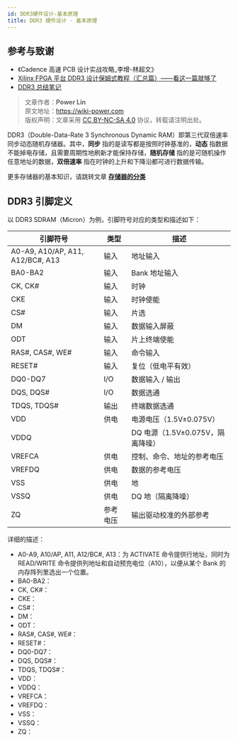 ```yaml
---
id: DDR3硬件设计-基本原理
title: DDR3 硬件设计 - 基本原理
---
```


## 参考与致谢

- 《Cadence 高速 PCB 设计实战攻略\_李增-林超文》
- [Xilinx FPGA 平台 DDR3 设计保姆式教程（汇总篇）——看这一篇就够了](https://blog.csdn.net/m0_52840978/article/details/121191410?spm=1001.2014.3001.5501)
- [DDR3 总结笔记](https://mp.weixin.qq.com/s?__biz=Mzg5NDYyMzg3NQ==&mid=2247484794&idx=1&sn=b9f8acc771de990dcd941795330894d8&chksm=c01d8c96f76a0580216939860c46bf5edd289f14a306a92b60888f785e7146b7f71846eb9f46&token=203917856&lang=zh_CN#rd)

> 文章作者：**Power Lin**  
> 原文地址：<https://wiki-power.com>  
> 版权声明：文章采用 [CC BY-NC-SA 4.0](https://creativecommons.org/licenses/by/4.0/deed.zh) 协议，转载请注明出处。

DDR3（Double-Data-Rate 3 Synchronous Dynamic RAM）即第三代双倍速率同步动态随机存储器。其中，**同步** 指的是读写都是按照时钟基准的，**动态** 指数据不能掉电存储，且需要周期性地刷新才能保持存储，**随机存储** 指的是可随机操作任意地址的数据，**双倍速率** 指在时钟的上升和下降沿都可进行数据传输。

更多存储器的基本知识，请跳转文章 [**存储器的分类**](https://wiki-power.com/%E5%AD%98%E5%82%A8%E5%99%A8%E7%9A%84%E5%88%86%E7%B1%BB)

## DDR3 引脚定义

以 DDR3 SDRAM（Micron）为例，引脚符号对应的类型和描述如下：

| 引脚符号                         | 类型     | 描述                             |
| -------------------------------- | -------- | -------------------------------- |
| A0-A9, A10/AP, A11, A12/BC#, A13 | 输入     | 地址输入                         |
| BA0-BA2                          | 输入     | Bank 地址输入                    |
| CK, CK#                          | 输入     | 时钟                             |
| CKE                              | 输入     | 时钟使能                         |
| CS#                              | 输入     | 片选                             |
| DM                               | 输入     | 数据输入屏蔽                     |
| ODT                              | 输入     | 片上终端使能                     |
| RAS#, CAS#, WE#                  | 输入     | 命令输入                         |
| RESET#                           | 输入     | 复位（低电平有效）               |
| DQ0-DQ7                          | I/O      | 数据输入 / 输出                  |
| DQS, DQS#                        | I/O      | 数据选通                         |
| TDQS, TDQS#                      | 输出     | 终端数据选通                     |
| VDD                              | 供电     | 电源电压（1.5V±0.075V）          |
| VDDQ                             |          | DQ 电源（1.5V±0.075V，隔离降噪） |
| VREFCA                           | 供电     | 控制、命令、地址的参考电压       |
| VREFDQ                           | 供电     | 数据的参考电压                   |
| VSS                              | 供电     | 地                               |
| VSSQ                             | 供电     | DQ 地（隔离降噪）                |
| ZQ                               | 参考电压 | 输出驱动校准的外部参考           |

详细的描述：

- A0-A9, A10/AP, A11, A12/BC#, A13：为 ACTIVATE 命令提供行地址，同时为 READ/WRITE 命令提供列地址和自动预充电位（A10），以便从某个 Bank 的内存阵列里选出一个位置。
- BA0-BA2：
- CK, CK#：
- CKE：
- CS#：
- DM：
- ODT：
- RAS#, CAS#, WE#：
- RESET#：
- DQ0-DQ7：
- DQS, DQS#：
- TDQS, TDQS#：
- VDD：
- VDDQ：
- VREFCA：
- VREFDQ：
- VSS：
- VSSQ：
- ZQ：
